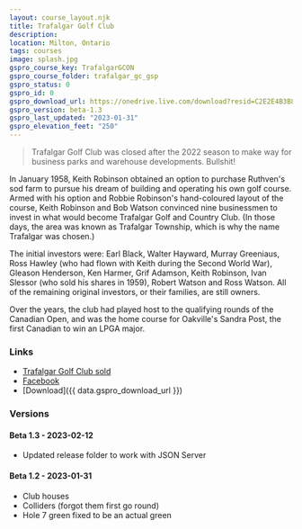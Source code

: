 ```yaml
---
layout: course_layout.njk
title: Trafalgar Golf Club
description:
location: Milton, Ontario
tags: courses
image: splash.jpg
gspro_course_key: TrafalgarGCON
gspro_course_folder: trafalgar_gc_gsp
gspro_status: 0
gspro_id: 0
gspro_download_url: https://onedrive.live.com/download?resid=C2E2E4B3B8DD77A3%21220422&authkey=!AJzUxPGh9uMQGbU
gspro_version: beta-1.3
gspro_last_updated: "2023-01-31"
gspro_elevation_feet: "250"
---
```


> Trafalgar Golf Club was closed after the 2022 season to make way for business parks and warehouse developments. Bullshit!

In January 1958, Keith Robinson obtained an option to purchase Ruthven's sod farm to pursue his dream of building and operating his own golf course. Armed with his option and Robbie Robinson's hand-coloured layout of the course, Keith Robinson and Bob Watson convinced nine businessmen to invest in what would become Trafalgar Golf and Country Club. (In those days, the area was known as Trafalgar Township, which is why the name Trafalgar was chosen.)

The initial investors were: Earl Black, Walter Hayward, Murray Greeniaus, Ross Hawley (who had flown with Keith during the Second World War), Gleason Henderson, Ken Harmer, Grif Adamson, Keith Robinson, Ivan Slessor (who sold his shares in 1959), Robert Watson and Ross Watson. All of the remaining original investors, or their families, are still owners.

Over the years, the club had played host to the qualifying rounds of the Canadian Open, and was the home course for Oakville's Sandra Post, the first Canadian to win an LPGA major.

### Links

- [Trafalgar Golf Club sold](https://www.hamiltonnews.com/news-story/9248838-trafalgar-golf-and-country-club-sold-to-real-estate-company/)
- [Facebook](https://www.facebook.com/trafalgargc/)
- [Download]({{ data.gspro_download_url }})

### Versions

#### Beta 1.3 - 2023-02-12

- Updated release folder to work with JSON Server

#### Beta 1.2 - 2023-01-31

- Club houses
- Colliders (forgot them first go round)
- Hole 7 green fixed to be an actual green

